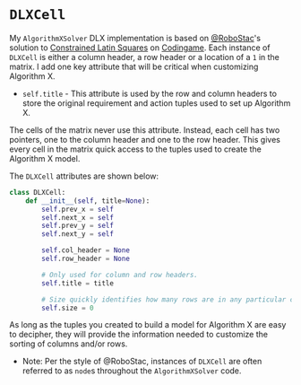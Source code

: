 # `DLXCell`

My `AlgorithmXSolver` DLX implementation is based on [@RoboStac](https://www.codingame.com/profile/771485904355a5f6267beb29429cad302257061)'s solution to [Constrained Latin Squares](https://www.codingame.com/training/medium/constrained-latin-squares) on [Codingame](https://www.codingame.com). Each instance of `DLXCell` is either a column header, a row header or a location of a `1` in the matrix. I add one key attribute that will be critical when customizing Algorithm X.

* `self.title` - This attribute is used by the row and column headers to store the original requirement and action tuples used to set up Algorithm X.

The cells of the matrix never use this attribute. Instead, each cell has two pointers, one to the column header and one to the row header. This gives every cell in the matrix quick access to the tuples used to create the Algorithm X model.

The `DLXCell` attributes are shown below:

```python
class DLXCell:
    def __init__(self, title=None):
        self.prev_x = self
        self.next_x = self
        self.prev_y = self
        self.next_y = self

        self.col_header = None
        self.row_header = None

        # Only used for column and row headers.
        self.title = title

        # Size quickly identifies how many rows are in any particular column.
        self.size = 0
```

As long as the tuples you created to build a model for Algorithm X are easy to decipher, they will provide the information needed to customize the sorting of columns and/or rows.

* Note: Per the style of @RoboStac, instances of `DLXCell` are often referred to as `node`s throughout the `AlgorithmXSolver` code. 
